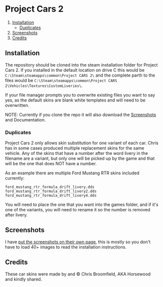 # Project Cars 2
1. [Installation](#installation)  
    - [Duplicates](#duplicates)
2. [Screenshots](#screenshots)
3. [Credits](#credits)  

## Installation
The repository should be cloned into the steam installation folder for Project Cars 2. If you installed in the default location on drive C this would be `C:\Steam\steamapps\common\Project CARS 2\` and the complete parth to the files would be `C:\Steam\steamapps\common\Project CARS 2\Vehicles\Textures\CustomLiveries\`.

If your file manager prompts you to overwrite existing files you want to say yes, as the default skins are blank white templates and will need to be overwritten. 

NOTE: Currently if you clone the repo it will also download the [Screenshots](#screenshots) and Documentation.

### Duplicates
Project Cars 2 only allows skin substitution for one variant of each car. Chris has in some cases produced multiple replacement skins for the same vehicle. Any of the skins that have a number after the word livery in the filename are a variant, but only one will be picked up by the game and that will be the one that does NOT have a number.

As an example there are multiple Ford Mustang RTR skins included currently:

`ford_mustang_rtr_formula_drift_livery.dds`
`ford_mustang_rtr_formula_drift_livery2.dds`
`ford_mustang_rtr_formula_drift_livery4.dds`

You will need to place the one that you want into the games folder, and if it's one of the variants, you will need to rename it so the number is removed after livery. 

## Screenshots
I have [put the screenshots on their own page](SCREENSHOTS.md), this is mostly so you don't have to load 40+ images to read the installation instructions.

## Credits
These car skins were made by and &copy; Chris Broomfield, AKA Horsewood and kindly shared.
